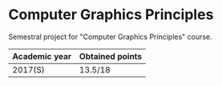 # Computer Graphics Principles

Semestral project for "Computer Graphics Principles" course.

| Academic year | Obtained points |
| ------------- | --------------- |
| 2017(S)       | 13.5/18         |
